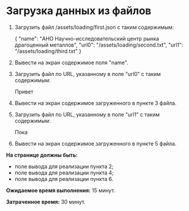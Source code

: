 # Загрузка данных из файлов

1. Загрузить файл /assets/loading/first.json с таким содержимым:

    {
      "name": "АНО Научно-исследовательский центр рынка драгоценный металлов",
      "url0": "/assets/loading/second.txt",
      "url1": "/assets/loading/third.txt"
    }

2. Вывести на экран содержимое поля "name".

3. Загрузить файл по URL, указанному в поле "url0" с таким содержимым:

    Привет
    
4. Вывести на экран содержимое загруженного в пункте 3 файла.

5. Загрузить файл по URL, указанному в поле "url1" с таким содержимым:

    Пока

6. Вывести на экран содержимое загруженного в пункте 5 файла.

**На странице должны быть:**

- поле вывода для реализации пункта 2;
- поле вывода для реализации пункта 4;
- поле вывода для реализации пункта 6.

**Ожидаемое время выполнения:** 15 минут.

**Затраченное время:** 30 минут.
